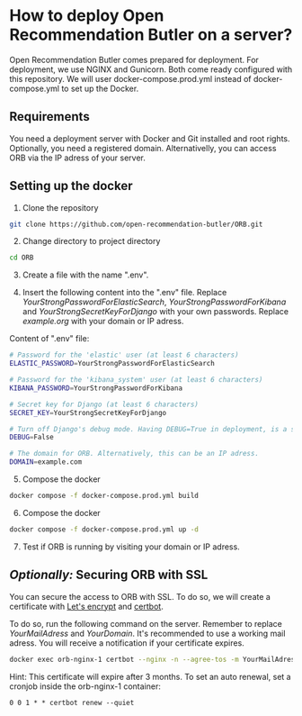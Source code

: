 # How to deploy Open Recommendation Butler on a server?

Open Recommendation Butler comes prepared for deployment. For deployment, we use NGINX and Gunicorn. Both come ready configured with this repository. We will user docker-compose.prod.yml instead of docker-compose.yml to set up the Docker.

## Requirements

You need a deployment server with Docker and Git installed and root rights. Optionally, you need a registered domain. Alternativelly, you can access ORB via the IP adress of your server.

## Setting up the docker

1. Clone the repository

```bash
git clone https://github.com/open-recommendation-butler/ORB.git
```

2. Change directory to project directory

```bash
cd ORB
```

3. Create a file with the name ".env".

4. Insert the following content into the ".env" file. Replace *YourStrongPasswordForElasticSearch*, *YourStrongPasswordForKibana* and *YourStrongSecretKeyForDjango* with your own passwords. Replace *example.org* with your domain or IP adress.

Content of ".env" file:
```bash
# Password for the 'elastic' user (at least 6 characters)
ELASTIC_PASSWORD=YourStrongPasswordForElasticSearch

# Password for the 'kibana_system' user (at least 6 characters)
KIBANA_PASSWORD=YourStrongPasswordForKibana

# Secret key for Django (at least 6 characters)
SECRET_KEY=YourStrongSecretKeyForDjango

# Turn off Django's debug mode. Having DEBUG=True in deployment, is a security risk.
DEBUG=False

# The domain for ORB. Alternatively, this can be an IP adress. 
DOMAIN=example.com
```

5. Compose the docker
```bash
docker compose -f docker-compose.prod.yml build
```

6. Compose the docker
```bash
docker compose -f docker-compose.prod.yml up -d
```

7. Test if ORB is running by visiting your domain or IP adress.


## *Optionally:* Securing ORB with SSL

You can secure the access to ORB with SSL. To do so, we will create a certificate with [Let's encrypt](https://letsencrypt.org/) and [certbot](https://certbot.eff.org/).

To do so, run the following command on the server. Remember to replace *YourMailAdress* and *YourDomain*. It's recommended to use a working mail adress. You will receive a notification if your certificate expires. 

```bash
docker exec orb-nginx-1 certbot --nginx -n --agree-tos -m YourMailAdress -d YourDomain
```

Hint: This certificate will expire after 3 months. To set an auto renewal, set a cronjob inside the orb-nginx-1 container:

```
0 0 1 * * certbot renew --quiet
```
